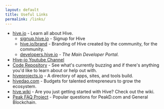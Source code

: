 ```yaml
---
layout: default
title: Useful Links
permalink: /links/
---
```


* [hive.io](https://hive.io/) - Learn all about Hive.
  * [signup.hive.io](http://signup.hive.io/) - Signup for Hive
  * [hive.io/brand](https://hive.io/brand/) - Branding of Hive created by the community, for the community.
  * [developers.hive.io](https://developers.hive.io/) - *The Main Developer Portal.*
* [Hive-io Youtube Channel](https://www.youtube.com/channel/UCwM89V7NzVIHizgWT3GxhwA)
* [Code Repository](https://gitlab.syncad.com/hive/) - See what's currently buzzing and if there's anything you'd like to learn about or help out with.
* [hiveprojects.io](https://hiveprojects.io/) - A directory of apps, sites, and tools build.
* [hivedao.com](https://hivedao.com/) - Budgets for talented entrepreneurs to grow the ecosystem.
* [hive.wiki](https://www.hive.wiki/) - Are you just getting started with Hive?  Check out the wiki.
* [Peak FAQ Project](https://peakd.com/c/198327/) - Popular questions for PeakD.com and General Blockchain.
<!-- * [](https:///) -  -->
